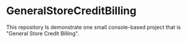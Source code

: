 # GeneralStoreCreditBilling
This repository Is demonstrate one small console-based project that is "General Store Credit Billing".
